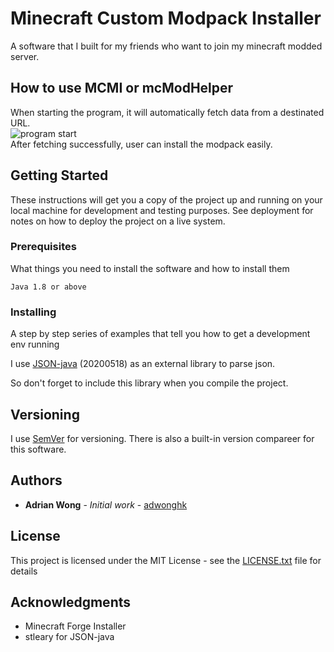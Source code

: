 # Minecraft Custom Modpack Installer

A software that I built for my friends who want to join my minecraft modded server.

## How to use MCMI or mcModHelper

When starting the program, it will automatically fetch data from a destinated URL.<br>
<img src="https://i.imgur.com/nbpAUMO.png" title="program start" alt="program start"><br>
After fetching successfully, user can install the modpack easily.<br>

## Getting Started

These instructions will get you a copy of the project up and running on your local machine for development and testing purposes. See deployment for notes on how to deploy the project on a live system.

### Prerequisites

What things you need to install the software and how to install them

```
Java 1.8 or above
```

### Installing

A step by step series of examples that tell you how to get a development env running

I use [JSON-java](https://github.com/stleary/JSON-java) (20200518) as an external library to parse json.

So don't forget to include this library when you compile the project.

## Versioning

I use [SemVer](http://semver.org/) for versioning. There is also a built-in version compareer for this software.

## Authors

* **Adrian Wong** - *Initial work* - [adwonghk](https://github.com/adwonghk)

## License

This project is licensed under the MIT License - see the [LICENSE.txt](LICENSE.txt) file for details

## Acknowledgments

* Minecraft Forge Installer
* stleary for JSON-java
